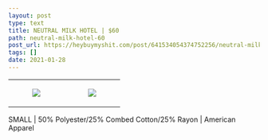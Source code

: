 ```yaml
---
layout: post
type: text
title: NEUTRAL MILK HOTEL | $60
path: neutral-milk-hotel-60
post_url: https://heybuymyshit.com/post/641534054374752256/neutral-milk-hotel-60
tags: []
date: 2021-01-28
---
```




<table style="width:100%;"><tr><td style="vertical-align:top;">
      <figure class="tmblr-full" data-orig-height="2048" data-orig-width="1365" data-orig-src="https://concertshirts.netlify.app/shirts/0306/0306-01.jpg"><img src="https://64.media.tumblr.com/62d61ab1905bc8dc78a1d82b5be1cb0f/3cd4e8cadc51012b-cd/s540x810/b71adfcd6ee34ff0d9885f154c9701702c216a70.jpg" data-orig-height="2048" data-orig-width="1365" data-orig-src="https://concertshirts.netlify.app/shirts/0306/0306-01.jpg"/></figure></td>
    <td style="vertical-align:top;">
      <figure class="tmblr-full" data-orig-height="2048" data-orig-width="1365" data-orig-src="https://concertshirts.netlify.app/shirts/0306/0306-02.jpg"><img src="https://64.media.tumblr.com/f182de29410c4e348ff1b673066c7bc1/3cd4e8cadc51012b-ce/s540x810/872c3299b3aba22c80e904f6be828d907a3bff8d.jpg" data-orig-height="2048" data-orig-width="1365" data-orig-src="https://concertshirts.netlify.app/shirts/0306/0306-02.jpg"/></figure></td>
  </tr></table><p>
  SMALL | 50% Polyester/25% Combed Cotton/25% Rayon | American Apparel
</p>
